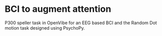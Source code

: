 # BCI to augment attention

P300 speller task in OpenVibe for an EEG based BCI and the Random Dot motion task designed using PsychoPy.
